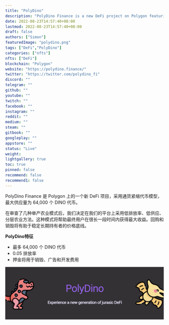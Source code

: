 ```yaml
---
title: "PolyDino"
description: "PolyDino Finance is a new DeFi project on Polygon featuring a deflationary token model with a maximum supply of 64,000 DINO tokens."
date: 2022-08-23T14:57:40+08:00
lastmod: 2022-08-23T14:57:40+08:00
draft: false
authors: ["Simon"]
featuredImage: "polydino.png"
tags: ["DeFi","PolyDino"]
categories: ["nfts"]
nfts: ["DeFi"]
blockchain: "Polygon"
website: "https://polydino.finance/"
twitter: "https://twitter.com/polydino_fi"
discord: ""
telegram: ""
github: ""
youtube: ""
twitch: ""
facebook: ""
instagram: ""
reddit: ""
medium: ""
steam: ""
gitbook: ""
googleplay: ""
appstore: ""
status: "Live"
weight: 
lightgallery: true
toc: true
pinned: false
recommend: false
recommend1: false
---
```

PolyDino Finance 是 Polygon 上的一个新 DeFi 项目，采用通货紧缩代币模型，最大供应量为 64,000 个 DINO 代币。

在审查了几种单产农业模式后，我们决定在我们的平台上采用低排放率、低供应、分层农业方法。这种模式将帮助最终用户在很长一段时间内获得最大收益。回购和销毁将有助于稳定长期持有者的价格底线。

**PolyDino特征**

- 最多 64,000 个 DINO 代币
- 0.05 排放率
- 押金将用于销毁、广告和开发费用

![配图](1080158960.jpg)